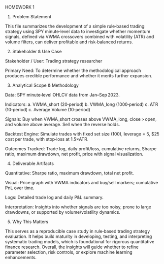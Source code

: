 HOMEWORK 1

1. Problem Statement

This file summarizes the development of a simple rule‑based trading strategy using SPY minute‑level data to investigate whether momentum signals, defined via VWMA crossovers combined with volatility (ATR) and volume filters, can deliver profitable and risk‑balanced returns.

2. Stakeholder & Use Case

Stakeholder / User: Trading strategy researcher

Primary Need: To determine whether the methodological approach produces credible performance and whether it merits further expansion.

3. Analytical Scope & Methodology

Data: SPY minute‑level OHLCV data from Jan–Sep 2023.

Indicators: a. VWMA_short (20‑period)
            b. VWMA_long (1000‑period)
            c. ATR (10‑period)
            c. Average Volume (10‑period)

Signals: Buy when VWMA_short crosses above VWMA_long, close > open, and volume above average. Sell when the reverse holds.

Backtest Engine: Simulate trades with fixed set size (100), leverage = 5, $25 cost per trade, with stop‑loss at 1.5×ATR.

Outcomes Tracked: Trade log, daily profit/loss, cumulative returns, Sharpe ratio, maximum drawdown, net profit, price with signal visualization.

4. Deliverable Artifacts

Quantitative: Sharpe ratio, maximum drawdown, total net profit.

Visual: Price graph with VWMA indicators and buy/sell markers; cumulative PnL over time.

Logs: Detailed trade log and daily P&L summary.

Interpretation: Insights into whether signals are too noisy, prone to large drawdowns, or supported by volume/volatility dynamics.

5. Why This Matters

This serves as a reproducible case study in rule‑based trading strategy evaluation. It helps build maturity in developing, testing, and interpreting systematic trading models, which is foundational for rigorous quantitative finance research. Overall, the insights will guide whether to refine parameter selection, risk controls, or explore machine learning enhancements.